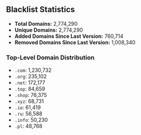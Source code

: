 ## Blacklist Statistics

- **Total Domains:** 2,774,290
- **Unique Domains:** 2,774,290
- **Added Domains Since Last Version:** 760,714
- **Removed Domains Since Last Version:** 1,008,340

### Top-Level Domain Distribution

-  `.com`: 1,230,732
-  `.org`: 235,102
-  `.net`: 172,177
-  `.top`: 84,659
-  `.shop`: 76,375
-  `.xyz`: 68,731
-  `.io`: 61,419
-  `.ru`: 56,588
-  `.info`: 50,230
-  `.pl`: 48,768
